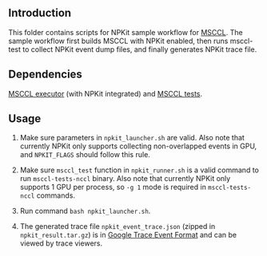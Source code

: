 ## Introduction

This folder contains scripts for NPKit sample workflow for [MSCCL](https://github.com/Azure/msccl). The sample workflow first builds MSCCL with NPKit enabled, then runs msccl-test to collect NPKit event dump files, and finally generates NPKit trace file.

## Dependencies

[MSCCL executor](https://github.com/Azure/msccl-executor-nccl) (with NPKit integrated) and [MSCCL tests](https://github.com/Azure/msccl-tests-nccl).

## Usage

1) Make sure parameters in `npkit_launcher.sh` are valid. Also note that currently NPKit only supports collecting non-overlapped events in GPU, and `NPKIT_FLAGS` should follow this rule.

2) Make sure `msccl_test` function in `npkit_runner.sh` is a valid command to run `msccl-tests-nccl` binary. Also note that currently NPKit only supports 1 GPU per process, so `-g 1` mode is required in `msccl-tests-nccl` commands.

3) Run command `bash npkit_launcher.sh`.

4) The generated trace file `npkit_event_trace.json` (zipped in `npkit_result.tar.gz`) is in [Google Trace Event Format](https://docs.google.com/document/d/1CvAClvFfyA5R-PhYUmn5OOQtYMH4h6I0nSsKchNAySU/preview) and can be viewed by trace viewers.
